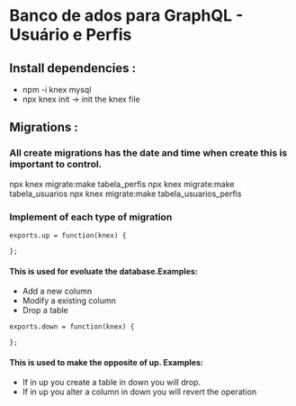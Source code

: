 # Banco de ados para GraphQL - Usuário e Perfis

## Install dependencies :
- npm -i knex mysql
- npx knex init -> init the knex file

## Migrations :
### All create migrations has the date and time when create this is important to control. 
npx knex migrate:make tabela_perfis
npx knex migrate:make tabela_usuarios
npx knex migrate:make tabela_usuarios_perfis

### Implement of each type of migration
```
exports.up = function(knex) {
  
};
```
#### This is used for evoluate the database.Examples:
- Add a new column 
- Modify a existing column
- Drop a table

```
exports.down = function(knex) {
  
};
```
#### This is used to make the opposite of up. Examples:
- If in up you create a table in down you will drop.
- If in up you alter a column in down you will revert the operation
